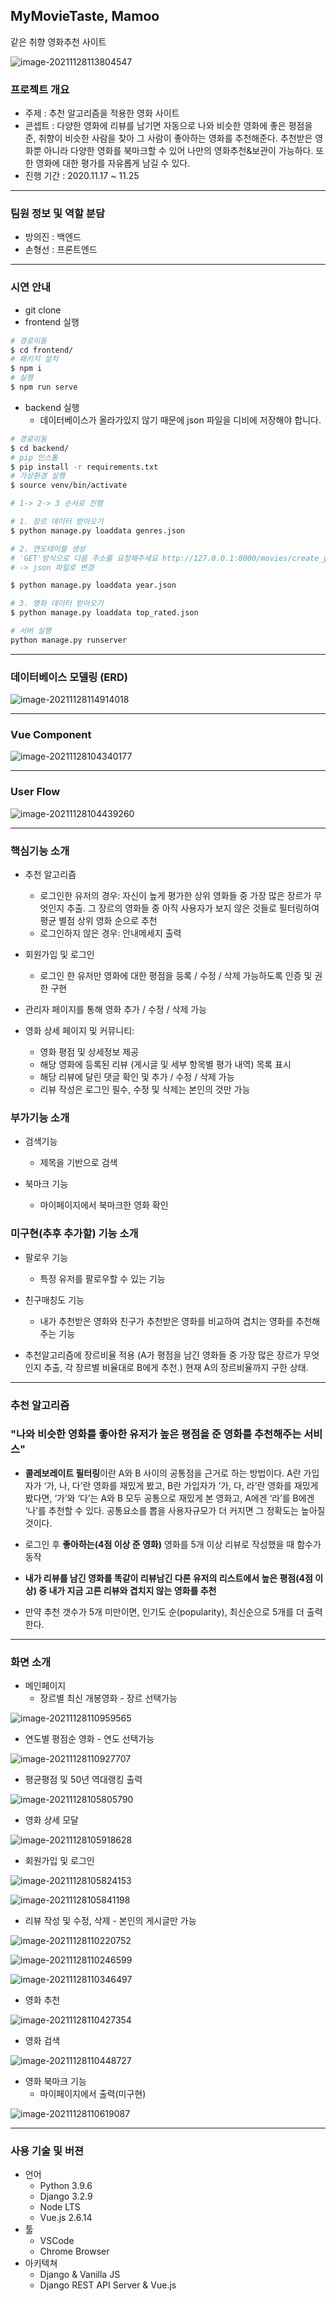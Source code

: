 ## MyMovieTaste, Mamoo

 같은 취향 영화추천 사이트

![image-20211128113804547](README.assets/intro.png)



### 프로젝트 개요

- 주제 : 추천 알고리즘을 적용한 영화 사이트
- 콘셉트 : 다양한 영화에 리뷰를 남기면 자동으로 나와 비슷한 영화에 좋은 평점을 준, 취향이 비슷한 사람을 찾아 그 사람이 좋아하는 영화를 추천해준다. 추천받은 영화뿐 아니라 다양한 영화를 북마크할 수 있어 나만의 영화추천&보관이 가능하다. 또한 영화에 대한 평가를 자유롭게 남길 수 있다.
- 진행 기간 : 2020.11.17 ~ 11.25



---



### 팀원 정보 및 역할 분담

- 방의진 : 백엔드
- 손형선 : 프론트엔드



---

### 시연 안내

- git clone 
- frontend 실행

```bash
# 경로이동
$ cd frontend/
# 패키지 설치
$ npm i
# 실행
$ npm run serve
```

- backend 실행
  - 데이터베이스가 올라가있지 않기 때문에 json 파일을 디비에 저장해야 합니다.

```bash
# 경로이동
$ cd backend/
# pip 인스톨
$ pip install -r requirements.txt
# 가상환경 실행
$ source venv/bin/activate
```

```bash
# 1-> 2-> 3 순서로 진행

# 1. 장르 데이터 받아오기
$ python manage.py loaddata genres.json

# 2. 연도테이블 생성
# 'GET'방식으로 다음 주소를 요청해주세요 http://127.0.0.1:8000/movies/create_year_table/
# -> json 파일로 변경

$ python manage.py loaddata year.json

# 3. 영화 데이터 받아오기
$ python manage.py loaddata top_rated.json
```

```bash
# 서버 실행
python manage.py runserver
```



---



### 데이터베이스 모델링 (ERD)

![image-20211128114914018](README.assets/erd.png)

---



### Vue Component

![image-20211128104340177](README.assets/vue.png)



---

### User Flow

![image-20211128104439260](README.assets/flow.png)



---



### 핵심기능 소개

- 추천 알고리즘
  - 로그인한 유저의 경우: 자신이 높게 평가한 상위 영화들 중 가장 많은 장르가 무엇인지 추출. 그 장르의 영화들 중 아직 사용자가 보지 않은 것들로 필터링하여 평균 별점 상위 영화 순으로 추천
  - 로그인하지 않은 경우: 안내메세지 출력

- 회원가입 및 로그인
  - 로그인 한 유저만 영화에 대한 평점을 등록 / 수정 / 삭제 가능하도록 인증 및 권한 구현

- 관리자 페이지를 통해 영화 추가 / 수정 / 삭제 가능
- 영화 상세 페이지 및 커뮤니티:
  - 영화 평점 및 상세정보 제공
  - 해당 영화에 등록된 리뷰 (게시글 및 세부 항목별 평가 내역) 목록 표시
  - 해당 리뷰에 달린 댓글 확인 및 추가 / 수정 / 삭제 가능
  - 리뷰 작성은 로그인 필수, 수정 및 삭제는 본인의 것만 가능

### 부가기능 소개

- 검색기능
  - 제목을 기반으로 검색

- 북마크 기능
  - 마이페이지에서 북마크한 영화 확인


### 미구현(추후 추가할) 기능 소개

- 팔로우 기능
  - 특정 유저를 팔로우할 수 있는 기능

- 친구매칭도 기능
  - 내가 추천받은 영화와 친구가 추천받은 영화를 비교하여 겹치는 영화를 추천해주는 기능
- 추천알고리즘에 장르비율 적용 (A가 평점을 남긴 영화들 중 가장 많은 장르가 무엇인지 추출, 각 장르별 비율대로 B에게 추천.) 현재 A의 장르비율까지 구한 상태.



---



### 추천 알고리즘 

### "나와 비슷한 영화를 좋아한 유저가 높은 평점을 준 영화를 추천해주는 서비스"

- **콜레보레이트 필터링**이란 A와 B 사이의 공통점을 근거로 하는 방법이다. A란 가입자가 ‘가, 나, 다’란 영화를 재밌게 봤고, B란 가입자가 ‘가, 다, 라’란 영화를 재밌게 봤다면, ‘가’와 ‘다’는 A와 B 모두 공통으로 재밌게 본 영화고, A에겐 ‘라’를 B에겐 ‘나’를 추천할 수 있다. 공통요소를 뽑을 사용자규모가 더 커지면 그 정확도는 높아질 것이다.

- 로그인 후  **좋아하는(4점 이상 준 영화)** 영화를 5개 이상 리뷰로 작성했을 때 함수가 동작
- **내가 리뷰를 남긴 영화를 똑같이 리뷰남긴 다른 유저의 리스트에서 높은 평점(4점 이상) 중 내가 지금 고른 리뷰와 겹치지 않는 영화를 추천**
- 만약 추천 갯수가 5개 미만이면, 인기도 순(popularity), 최신순으로 5개를 더 출력한다.



---



### 화면 소개

- 메인페이지
  - 장르별 최신 개봉영화 - 장르 선택가능

![image-20211128110959565](README.assets/main_genre.png)

- 연도별 평점순 영화 - 연도 선택가능

![image-20211128110927707](README.assets/main_year.png)

- 평균평점 및 50년 역대랭킹 출력

![image-20211128105805790](README.assets/rank.png)

- 영화 상세 모달

![image-20211128105918628](README.assets/movie_detail.png)

- 회원가입 및 로그인

![image-20211128105824153](README.assets/signup.png)

![image-20211128105841198](README.assets/login.png)

- 리뷰 작성 및 수정, 삭제 - 본인의 게시글만 가능

![image-20211128110220752](README.assets/review_c.png)

![image-20211128110246599](README.assets/review_u.png)

![image-20211128110346497](README.assets/review_u2.png)

- 영화 추천

![image-20211128110427354](README.assets/reco.png)

- 영화 검색

![image-20211128110448727](README.assets/search.png)

- 영화 북마크 기능
  - 마이페이지에서 출력(미구현)

![image-20211128110619087](README.assets/bookmark.png)

---



### 사용 기술 및 버젼

- 언어
  - Python 3.9.6
  - Django 3.2.9
  - Node LTS
  - Vue.js 2.6.14
- 툴
  - VSCode
  - Chrome Browser
- 아키텍쳐
  - Django & Vanilla JS
  - Django REST API Server & Vue.js

